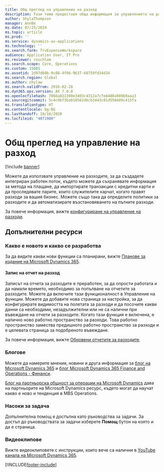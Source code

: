 ```yaml
---
title: Общ преглед на управление на разход
description: Тази тема предоставя обща информация за управлението на разходите и връзки към допълнителни ресурси. Можете да използвате управление на разходите, за да създадете интегриран работен поток, където можете да съхранявате информация за метода на плащане, да импортирате транзакции с кредитни карти и да проследявате парите, които служителите харчат, когато правят разходи за вашия бизнес.
author: ShylaThompson
manager: AnnBe
ms.date: 07/25/2019
ms.topic: article
ms.prod: ''
ms.service: dynamics-ax-applications
ms.technology: ''
ms.search.form: TrvExpenseWorkspace
audience: Application User, IT Pro
ms.reviewer: roschlom
ms.search.scope: Core, Operations
ms.custom: 15001
ms.assetid: 2d97d69b-9c08-4f0d-9637-68759fd34d34
ms.search.region: Global
ms.author: shylaw
ms.search.validFrom: 2016-02-28
ms.dyn365.ops.version: AX 7.0.0
ms.openlocfilehash: 7066a021390e3403c4312a7cfe8488a989b9aaa3
ms.sourcegitcommit: 5c4c9bf3ba018562d6cb3443c01d550489c415fa
ms.translationtype: HT
ms.contentlocale: bg-BG
ms.lasthandoff: 10/16/2020
ms.locfileid: "4071980"
---
```

# <a name="expense-management-overview"></a>Общ преглед на управление на разход

[!include [banner](../includes/banner.md)]

Можете да използвате управление на разходите, за да създадете интегриран работен поток, където можете да съхранявате информация за метода на плащане, да импортирате транзакции с кредитни карти и да проследявате парите, които служителите харчат, когато правят разходи за вашия бизнес. Можете също така да определите политики за разходите и да автоматизирате възстановяването на пътните разходи.

За повече информация, вижте [конфигуриране на управление на разходи](plan-expense-management.md).

## <a name="additional-resources"></a>Допълнителни ресурси

### <a name="whats-new-and-in-development"></a>Какво е новото и какво се разработва

За да видите какви нови функции са планирани, вижте [Планове за издание на Microsoft Dynamics 365](https://go.microsoft.com/fwlink/?linkid=2010158).

#### <a name="expense-report-entry"></a>Запис на отчет на разход

Записът на отчета за разходите е преработен, за да опрости работата и да намали времето, необходимо за попълване на отчетите за разходите. Можете да включите тази функционалност в Управление на функции. Можете да добавите нова страница за настройка, за да конфигурирате видимостта на полетата за разходи и да посочите какви данни са необходими, незадължителни или не са налични при въвеждане на отчети за разходите. Когато тази функция е включена, е налично ново работно пространство за разходи. Това работно пространство замества предишното работно пространство за разходи и е целевата страница за подобреното въвеждане.

За повече информация, вижте [Обновени отчетите за разходите](ExpenseWorkspaceNew.md).

### <a name="blogs"></a>Блогове

Можете да намерите мнения, новини и друга информация за [блог на Microsoft Dynamics 365](https://community.dynamics.com/b/msftdynamicsblog?c=Enterprise) и [блог Microsoft Dynamics 365 Finance and Operations - Финанси](https://community.dynamics.com/365/financeandoperations/b/financials).

[Блог на партньорска общност за операции на Microsoft Dynamics](https://community.dynamics.com/partner/b/operationspartnercommunityblog) дава на партньорите на Microsoft Dynamics ресурс, където могат да научат какво е ново и тенденция в MBS Operations.

### <a name="task-guides"></a>Насоки за задача

Допълнителна помощ е достъпна като ръководства за задачи. За достъп до ръководствата за задачи изберете **Помощ** бутон на която и да е страница.

### <a name="videos"></a>Видеоклипове

Вижте видеоклиповете с инструкции, които вече са налични в [YouTube канала на Microsoft Dynamics 365](https://www.youtube.com/channel/UCJGCg4rB3QSs8y_1FquelBQ).


[!INCLUDE[footer-include](../includes/footer-banner.md)]